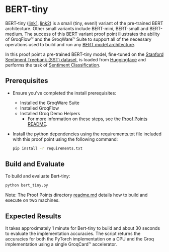 # BERT-tiny

BERT-tiny ([link1](https://arxiv.org/pdf/1908.08962.pdf), [link2](https://arxiv.org/pdf/2110.01518.pdf)) is a small (tiny, even!) variant of the pre-trained BERT architecture. Other small variants include BERT-mini, BERT-small and BERT-medium. The success of this BERT variant proof point illustrates the ability of GroqFlow™ and the GroqWare™ Suite to support all of the necessary operations used to build and run any [BERT model architecture](https://arxiv.org/abs/1810.04805).

In this proof point a pre-trained BERT-tiny model, fine-tuned on the [Stanford Sentiment Treebank (SST) dataset](https://paperswithcode.com/dataset/sst), is loaded from [Huggingface](https://huggingface.co/M-FAC/bert-tiny-finetuned-sst2) and performs the task of [Sentiment Classification](https://paperswithcode.com/task/sentiment-analysis).

## Prerequisites

- Ensure you've completed the install prerequisites:
  - Installed the GroqWare Suite
  - Installed GroqFlow
  - Installed Groq Demo Helpers
    - For more information on these steps, see the [Proof Points README](../../README.md).
- Install the python dependencies using the requirements.txt file included with this proof point using the following command:

  ```bash
  pip install -r requirements.txt
  ```

## Build and Evaluate

To build and evaluate Bert-tiny:

  ```bash
  python bert_tiny.py
  ```

Note: The Proof Points directory [readme.md](../../README.md) details how to build and execute on two machines.

## Expected Results

It takes approximately 1 minute for Bert-tiny to build and about 30 seconds to evaluate the implementation accuracies. The script returns the accuracies for both the PyTorch implementation on a CPU and the Groq implementation using a single GroqCard™ accelerator.
